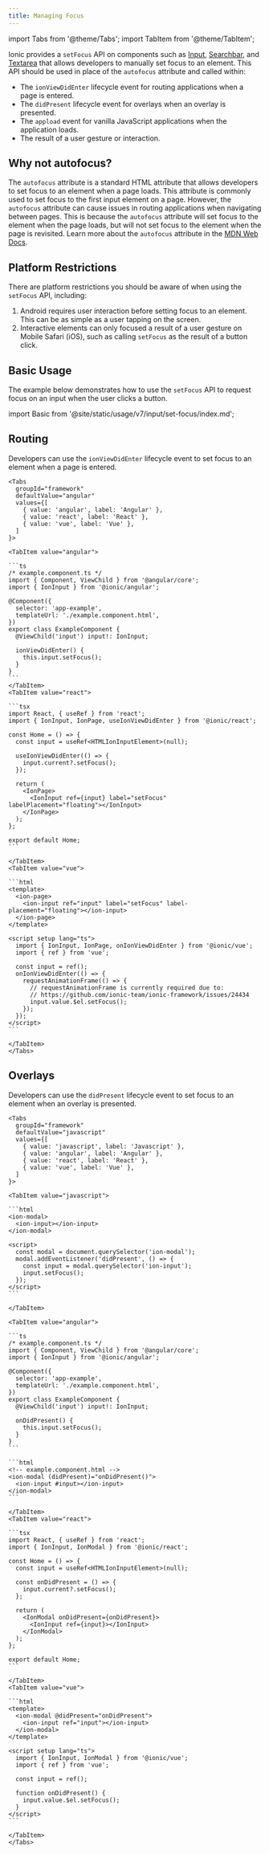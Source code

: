 ```yaml
---
title: Managing Focus
---
```


import Tabs from '@theme/Tabs';
import TabItem from '@theme/TabItem';

<head>
  <title>Managing Focus</title>
  <meta
    name="description"
    content="Learn how to manage focus in Ionic applications using the setFocus API instead of the autofocus attribute."
  />
</head>

Ionic provides a `setFocus` API on components such as [Input](../api/input), [Searchbar](../api/searchbar), and [Textarea](../api/textarea) that allows developers to manually set focus to an element. This API should be used in place of the `autofocus` attribute and called within:

- The `ionViewDidEnter` lifecycle event for routing applications when a page is entered.
- The `didPresent` lifecycle event for overlays when an overlay is presented.
- The `appload` event for vanilla JavaScript applications when the application loads.
- The result of a user gesture or interaction.

## Why not autofocus?

The `autofocus` attribute is a standard HTML attribute that allows developers to set focus to an element when a page loads. This attribute is commonly used to set focus to the first input element on a page. However, the `autofocus` attribute can cause issues in routing applications when navigating between pages. This is because the `autofocus` attribute will set focus to the element when the page loads, but will not set focus to the element when the page is revisited. Learn more about the `autofocus` attribute in the [MDN Web Docs](https://developer.mozilla.org/en-US/docs/Web/HTML/Global_attributes/autofocus).

## Platform Restrictions

There are platform restrictions you should be aware of when using the `setFocus` API, including:

1. Android requires user interaction before setting focus to an element. This can be as simple as a user tapping on the screen.
2. Interactive elements can only focused a result of a user gesture on Mobile Safari (iOS), such as calling `setFocus` as the result of a button click.

## Basic Usage

The example below demonstrates how to use the `setFocus` API to request focus on an input when the user clicks a button.

import Basic from '@site/static/usage/v7/input/set-focus/index.md';

<Basic />

## Routing

Developers can use the `ionViewDidEnter` lifecycle event to set focus to an element when a page is entered.

````mdx-code-block
<Tabs
  groupId="framework"
  defaultValue="angular"
  values={[
    { value: 'angular', label: 'Angular' },
    { value: 'react', label: 'React' },
    { value: 'vue', label: 'Vue' },
  ]
}>

<TabItem value="angular">

```ts
/* example.component.ts */
import { Component, ViewChild } from '@angular/core';
import { IonInput } from '@ionic/angular';

@Component({
  selector: 'app-example',
  templateUrl: './example.component.html',
})
export class ExampleComponent {
  @ViewChild('input') input!: IonInput;

  ionViewDidEnter() {
    this.input.setFocus();
  }
}
```
</TabItem>
<TabItem value="react">

```tsx
import React, { useRef } from 'react';
import { IonInput, IonPage, useIonViewDidEnter } from '@ionic/react';

const Home = () => {
  const input = useRef<HTMLIonInputElement>(null);

  useIonViewDidEnter(() => {
    input.current?.setFocus();
  });

  return (
    <IonPage>
      <IonInput ref={input} label="setFocus" labelPlacement="floating"></IonInput>
    </IonPage>
  );
};

export default Home;
```

</TabItem>
<TabItem value="vue">

```html
<template>
  <ion-page>
    <ion-input ref="input" label="setFocus" label-placement="floating"></ion-input>
  </ion-page>
</template>

<script setup lang="ts">
  import { IonInput, IonPage, onIonViewDidEnter } from '@ionic/vue';
  import { ref } from 'vue';

  const input = ref();
  onIonViewDidEnter(() => {
    requestAnimationFrame(() => {
      // requestAnimationFrame is currently required due to:
      // https://github.com/ionic-team/ionic-framework/issues/24434
      input.value.$el.setFocus();
    });
  });
</script>
```

</TabItem>
</Tabs>
````

## Overlays

Developers can use the `didPresent` lifecycle event to set focus to an element when an overlay is presented.

````mdx-code-block
<Tabs
  groupId="framework"
  defaultValue="javascript"
  values={[
    { value: 'javascript', label: 'Javascript' },
    { value: 'angular', label: 'Angular' },
    { value: 'react', label: 'React' },
    { value: 'vue', label: 'Vue' },
  ]
}>

<TabItem value="javascript">

```html
<ion-modal>
  <ion-input></ion-input>
</ion-modal>

<script>
  const modal = document.querySelector('ion-modal');
  modal.addEventListener('didPresent', () => {
    const input = modal.querySelector('ion-input');
    input.setFocus();
  });
</script>
```

</TabItem>

<TabItem value="angular">

```ts
/* example.component.ts */
import { Component, ViewChild } from '@angular/core';
import { IonInput } from '@ionic/angular';

@Component({
  selector: 'app-example',
  templateUrl: './example.component.html',
})
export class ExampleComponent {
  @ViewChild('input') input!: IonInput;

  onDidPresent() {
    this.input.setFocus();
  }
}
```

```html
<!-- example.component.html -->
<ion-modal (didPresent)="onDidPresent()">
  <ion-input #input></ion-input>
</ion-modal>
```

</TabItem>
<TabItem value="react">

```tsx
import React, { useRef } from 'react';
import { IonInput, IonModal } from '@ionic/react';

const Home = () => {
  const input = useRef<HTMLIonInputElement>(null);

  const onDidPresent = () => {
    input.current?.setFocus();
  };

  return (
    <IonModal onDidPresent={onDidPresent}>
      <IonInput ref={input}></IonInput>
    </IonModal>
  );
};

export default Home;
```

</TabItem>
<TabItem value="vue">

```html
<template>
  <ion-modal @didPresent="onDidPresent">
    <ion-input ref="input"></ion-input>
  </ion-modal>
</template>

<script setup lang="ts">
  import { IonInput, IonModal } from '@ionic/vue';
  import { ref } from 'vue';

  const input = ref();

  function onDidPresent() {
    input.value.$el.setFocus();
  }
</script>
```

</TabItem>
</Tabs>
````
